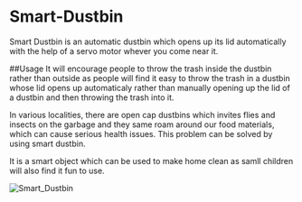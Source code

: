 # Smart-Dustbin
Smart Dustbin is an automatic dustbin which opens up its lid automatically with the help of a servo motor whever you come near it.

##Usage
It will encourage people to throw the trash inside the dustbin rather than outside as people will find it easy to throw the trash in a dustbin whose lid opens up automaticaly rather than manually opening up the lid of a dustbin and then throwing the trash into it.

In various localities, there are open cap dustbins which invites flies and insects on the garbage and they same roam around our food materials, which can cause serious health issues. This problem can be solved by using smart dustbin.

It is a smart object which can be used to make home clean as samll children will also find it fun to use.

![Smart_Dustbin](https://user-images.githubusercontent.com/54080068/93635448-e9ab6a00-fa0f-11ea-94d4-c8d247ad19ee.jpg)


 
